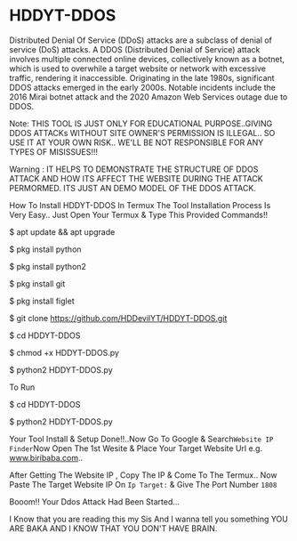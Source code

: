# HDDYT-DDOS

Distributed Denial Of Service (DDoS) attacks are a subclass of denial of service (DoS) attacks. A DDOS (Distributed Denial of Service) attack involves multiple connected online devices, collectively known as a botnet, which is used to overwhile a target website or network with excessive traffic, rendering it inaccessible. Originating in the late 1980s, significant DDOS attacks emerged in the early 2000s. Notable incidents include the 2016 Mirai botnet attack and the 2020 Amazon Web Services outage due to DDOS.


Note: THIS TOOL IS JUST ONLY FOR EDUCATIONAL PURPOSE..GIVING DDOS ATTACKs WITHOUT SITE OWNER'S PERMISSION IS ILLEGAL.. SO USE IT AT YOUR OWN RISK.. WE'LL BE NOT RESPONSIBLE FOR ANY TYPES OF MISISSUES!!!

Warning : IT HELPS TO DEMONSTRATE THE STRUCTURE OF DDOS ATTACK AND HOW ITS AFFECT THE WEBSITE DURING THE ATTACK PERMORMED. ITS JUST AN DEMO MODEL OF THE DDOS ATTACK. 


How To Install HDDYT-DDOS In Termux
The Tool Installation Process Is Very Easy.. Just Open Your Termux & Type This Provided Commands!!

$ apt update && apt upgrade

$ pkg install python

$ pkg install python2

$ pkg install git

$ pkg install figlet

$ git clone https://github.com/HDDevilYT/HDDYT-DDOS.git

$ cd HDDYT-DDOS

$ chmod +x HDDYT-DDOS.py

$ python2 HDDYT-DDOS.py


To Run

$ cd HDDYT-DDOS

$ python2 HDDYT-DDOS.py


Your Tool Install & Setup Done!!..Now Go To Google & Search`Website IP Finder`Now Open The 1st Wesite & Place Your Target Website Url e.g. www.biribaba.com..


After Getting The Website IP , Copy The IP & Come To The Termux.. Now Paste The Target Website IP On `Ip Target:` & Give The Port Number `1808`

Booom!! Your Ddos Attack Had Been Started...

I Know that you are reading this my Sis And I wanna tell you something YOU ARE BAKA AND I KNOW THAT YOU DON'T HAVE BRAIN.
